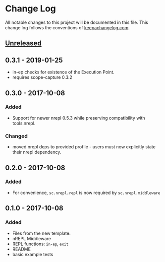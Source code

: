 # Change Log
All notable changes to this project will be documented in this file. This change log follows the conventions of [keepachangelog.com](http://keepachangelog.com/).

## [Unreleased]

## 0.3.1 - 2019-01-25
- in-ep checks for existence of the Execution Point.
- requires scope-capture 0.3.2

## 0.3.0 - 2017-10-08
### Added
- Support for newer nrepl 0.5.3 while preserving compatibility with tools.nrepl.

### Changed
- moved nrepl deps to provided profile - users must now explicitly state their nrepl dependency.

## 0.2.0 - 2017-10-08
### Added
- For convenience, `sc.nrepl.repl` is now required by `sc.nrepl.middleware`

## 0.1.0 - 2017-10-08
### Added
- Files from the new template.
- nREPL Middleware
- REPL functions: `in-ep`, `exit`
- README
- basic example tests

[Unreleased]: https://github.com/your-name/scope-capture-nrepl/compare/0.3.1...HEAD
